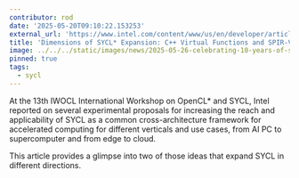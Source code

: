 ```yaml
---
contributor: rod
date: '2025-05-20T09:10:22.153253'
external_url: 'https://www.intel.com/content/www/us/en/developer/articles/technical/sycl-expansion-virtual-functions-and-more.html'
title: 'Dimensions of SYCL* Expansion: C++ Virtual Functions and SPIR-V* Backend'
image: ../../../static/images/news/2025-05-26-celebrating-10-years-of-sycl.webp
pinned: true
tags:
  - sycl
---
```

At the 13th IWOCL International Workshop on OpenCL* and SYCL, Intel reported on several experimental proposals for increasing 
the reach and applicability of SYCL as a common cross-architecture framework for accelerated computing for different verticals 
and use cases, from AI PC to supercomputer and from edge to cloud.

This article provides a glimpse into two of those ideas that expand SYCL in different directions.
